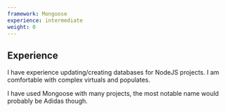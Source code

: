 ```yaml
---
framework: Mongoose
experience: intermediate
weight: 0
---
```


## Experience
I have experience updating/creating databases for NodeJS projects. I am comfortable with complex virtuals and populates.

I have used Mongoose with many projects, the most notable name would probably be Adidas though.
